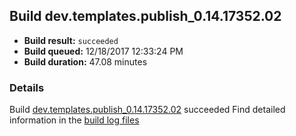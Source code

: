 ## Build dev.templates.publish_0.14.17352.02
- **Build result:** `succeeded`
- **Build queued:** 12/18/2017 12:33:24 PM
- **Build duration:** 47.08 minutes
### Details
Build [dev.templates.publish_0.14.17352.02](https://winappstudio.visualstudio.com/web/build.aspx?pcguid=a4ef43be-68ce-4195-a619-079b4d9834c2&builduri=vstfs%3a%2f%2f%2fBuild%2fBuild%2f24431) succeeded
Find detailed information in the [build log files](https://uwpctdiags.blob.core.windows.net/buildlogs/dev.templates.publish_0.14.17352.02_logs.zip)
